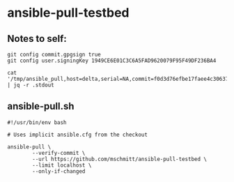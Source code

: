 # ansible-pull-testbed

## Notes to self:

```
git config commit.gpgsign true
git config user.signingKey 1949CE6E01C3C6A5FAD9620079F95F49DF236BA4
```

```
cat '/tmp/ansible_pull,host=delta,serial=NA,commit=f0d3d76efbe17faee4c30637cd7f6a928729c740' | jq -r .stdout
```

## ansible-pull.sh

```
#!/usr/bin/env bash

# Uses implicit ansible.cfg from the checkout

ansible-pull \
        --verify-commit \
        --url https://github.com/mschmitt/ansible-pull-testbed \
        --limit localhost \
        --only-if-changed
```
